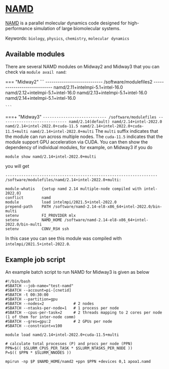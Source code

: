 # [NAMD](http://www.ks.uiuc.edu/Research/namd/)

[NAMD](http://www.ks.uiuc.edu/Research/namd/)  is a parallel molecular dynamics code designed for high-performance simulation of large biomolecular systems.

Keywords: `biology`, `physics`, `chemistry`, `molecular dynamics`

## Available modules

There are several NAMD modules on Midway2 and Midway3 that you can check via `module avail namd`:

=== "Midway2"
    ```
    ---------------------------- /software/modulefiles2 ----------------------------
    namd/2.11+intelmpi-5.1+intel-16.0 
    namd/2.12+intelmpi-5.1+intel-16.0
    namd/2.13+intelmpi-5.1+intel-16.0
    namd/2.14+intelmpi-5.1+intel-16.0   

    ```
===+ "Midway3"
    ```
    ---------------------------- /software/modulefiles -----------------------------
    namd/2.14(default)
    namd/2.14+intel-2022.0
    namd/2.14+intel-2022.0+cuda-11.5
    namd/2.14+intel-2022.0+cuda-11.5+multi
    namd/2.14+intel-2022.0+multi
    ```
The `multi` suffix indicates that the module can run across multiple nodes. The `cuda-11.5` indicates that the module support GPU acceleration via CUDA. You can then show the dependency of individual modules, for example, on Midway3 if you do
```
module show namd/2.14+intel-2022.0+multi
```
you will get
```
-------------------------------------------------------------------
/software/modulefiles/namd/2.14+intel-2022.0+multi:

module-whatis   {setup namd 2.14 multiple-node compiled with intel-2022.0}
conflict        namd
module          load intelmpi/2021.5+intel-2022.0
prepend-path    PATH /software/namd-2.14-el8-x86_64+intel-2022.0/bin-multi
setenv          FI_PROVIDER mlx
setenv          NAMD_HOME /software/namd-2.14-el8-x86_64+intel-2022.0/bin-multi
setenv          CONV_RSH ssh
```

In this case you can see this module was compiled with `intelmpi/2021.5+intel-2022.0`. 

## Example job script

An example batch script to run NAMD for Midway3 is given as below
```
#!/bin/bash
#SBATCH --job-name="test-namd"
#SBATCH --account=pi-[cnetid]
#SBATCH -t 00:30:00
#SBATCH --partition=gpu
#SBATCH --nodes=2             # 2 nodes
#SBATCH --ntasks-per-node=1   # 1 process per node
#SBATCH --cpus-per-task=2     # 2 threads mapping to 2 cores per node (1 of them for inter-node comm)
#SBATCH --gres=gpu:2          # 2 GPUs per node
#SBATCH --constraint=v100

module load namd/2.14+intel-2022.0+cuda-11.5+multi

# calculate total processes (P) and procs per node (PPN)
PPN=$(( $SLURM_CPUS_PER_TASK * $SLURM_NTASKS_PER_NODE ))
P=$(( $PPN * $SLURM_NNODES ))

mpirun -np $P $NAMD_HOME/namd2 +ppn $PPN +devices 0,1 apoa1.namd

```

<!---
`namd.sbatch` is a submission script that can be used to submit
the `apoa1.namd` calculation job to the queue.

```bash
#!/bin/sh

#SBATCH --job-name=namd
#SBATCH --output=namd-%j.out
#SBATCH --constraint=ib
#SBATCH --exclusive
#SBATCH --nodes=4

module load namd/2.9

mpirun namd2 apoa1.namd
```

The script can be submitted with this command:

```default
sbatch namd.sbatch
```
--->